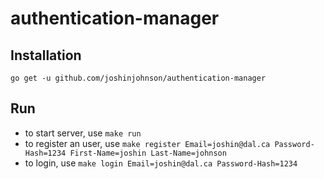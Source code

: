 # authentication-manager

## Installation
`go get -u github.com/joshinjohnson/authentication-manager`

## Run
- to start server, use `make run`
- to register an user, use `make register Email=joshin@dal.ca Password-Hash=1234 First-Name=joshin Last-Name=johnson`
- to login, use `make login Email=joshin@dal.ca Password-Hash=1234`
